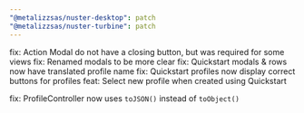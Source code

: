 ```yaml
---
"@metalizzsas/nuster-desktop": patch
"@metalizzsas/nuster-turbine": patch
---
```


fix: Action Modal do not have a closing button, but was required for some views
fix: Renamed modals to be more clear
fix: Quickstart modals & rows now have translated profile name
fix: Quickstart profiles now display correct buttons for profiles
feat: Select new profile when created using Quickstart

fix: ProfileController now uses `toJSON()` instead of `toObject()`
